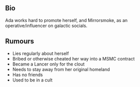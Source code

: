 
## Bio

Ada works hard to promote herself, and Mirrorsmoke, as an operative/influencer on galactic socials.

## Rumours

* Lies regularly about herself
* Bribed or otherwise cheated her way into a MSMC contract
* Became a Lancer only for the clout
*  Needs to stay away from her original homeland
*  Has no friends
*  Used to be in a cult
